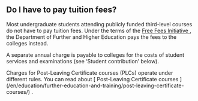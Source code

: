 ##  Do I have to pay tuition fees?

Most undergraduate students attending publicly funded third-level courses do
not have to pay tuition fees. Under the terms of the [ Free Fees Initiative
](http://www.studentfinance.ie/mp9377/course-fees/index.html) , the Department
of Further and Higher Education pays the fees to the colleges instead.

A separate annual charge is payable to colleges for the costs of student
services and examinations (see ‘Student contribution’ below).

Charges for Post-Leaving Certificate courses (PLCs) operate under different
rules. You can read about [ Post-Leaving Certificate courses
](/en/education/further-education-and-training/post-leaving-certificate-
courses/) .
